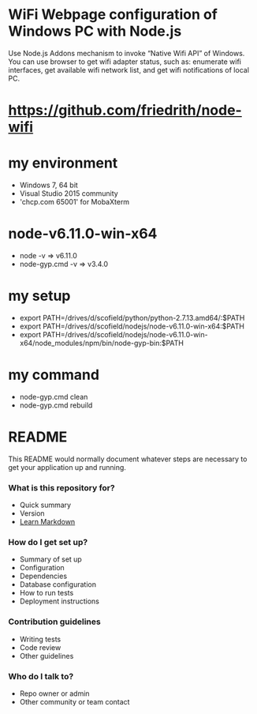 # WiFi Webpage configuration of Windows PC with Node.js
Use Node.js Addons mechanism to invoke “Native Wifi API” of Windows. 
You can use browser to get wifi adapter status, such as: enumerate wifi interfaces, get available wifi network list, and get wifi notifications of local PC. 

# https://github.com/friedrith/node-wifi 

# my environment 
* Windows 7, 64 bit 
* Visual Studio 2015 community
* 'chcp.com 65001' for MobaXterm 

# node-v6.11.0-win-x64 
* node -v => v6.11.0 
* node-gyp.cmd -v => v3.4.0 

# my setup
* export PATH=/drives/d/scofield/python/python-2.7.13.amd64/:$PATH
* export PATH=/drives/d/scofield/nodejs/node-v6.11.0-win-x64:$PATH
* export PATH=/drives/d/scofield/nodejs/node-v6.11.0-win-x64/node_modules/npm/bin/node-gyp-bin:$PATH

# my command
* node-gyp.cmd clean 
* node-gyp.cmd rebuild

# README #

This README would normally document whatever steps are necessary to get your application up and running.

### What is this repository for? ###

* Quick summary
* Version
* [Learn Markdown](https://bitbucket.org/tutorials/markdowndemo)

### How do I get set up? ###

* Summary of set up
* Configuration
* Dependencies
* Database configuration
* How to run tests
* Deployment instructions

### Contribution guidelines ###

* Writing tests
* Code review
* Other guidelines

### Who do I talk to? ###

* Repo owner or admin
* Other community or team contact